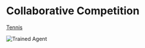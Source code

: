 [//]: # (Image References)

[image1]: https://user-images.githubusercontent.com/10624937/42135623-e770e354-7d12-11e8-998d-29fc74429ca2.gif "Trained Agent"

# Collaborative Competition

[Tennis](https://github.com/Unity-Technologies/ml-agents/blob/master/docs/Learning-Environment-Examples.md#tennis)

![Trained Agent][image1]

